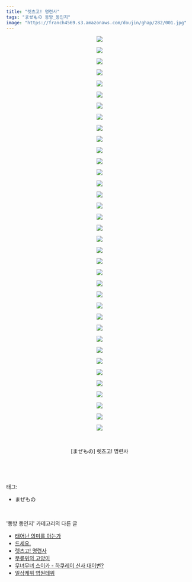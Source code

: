 ```yaml
---
title: "렛츠고! 명련사"
tags: "まぜもの 동방_동인지"
image: "https://franch4569.s3.amazonaws.com/doujin/ghap/282/001.jpg"
---
```

<div class="article">
<p style="text-align: center; clear: none; float: none;"><img src="{{ site.imgserver2 }}/ghap/282/001.jpg"/></p>
<p style="text-align: center; clear: none; float: none;"><img src="{{ site.imgserver2 }}/ghap/282/002.jpg"/></p>
<p style="text-align: center; clear: none; float: none;"><img src="{{ site.imgserver2 }}/ghap/282/003.jpg"/></p>
<p style="text-align: center; clear: none; float: none;"><img src="{{ site.imgserver2 }}/ghap/282/004.jpg"/></p>
<p style="text-align: center; clear: none; float: none;"><img src="{{ site.imgserver2 }}/ghap/282/005.jpg"/></p>
<p style="text-align: center; clear: none; float: none;"><img src="{{ site.imgserver2 }}/ghap/282/006.jpg"/></p>
<p style="text-align: center; clear: none; float: none;"><img src="{{ site.imgserver2 }}/ghap/282/007.jpg"/></p>
<p style="text-align: center; clear: none; float: none;"><img src="{{ site.imgserver2 }}/ghap/282/008.jpg"/></p>
<p style="text-align: center; clear: none; float: none;"><img src="{{ site.imgserver2 }}/ghap/282/009.jpg"/></p>
<p style="text-align: center; clear: none; float: none;"><img src="{{ site.imgserver2 }}/ghap/282/010.jpg"/></p>
<p style="text-align: center; clear: none; float: none;"><img src="{{ site.imgserver2 }}/ghap/282/011.jpg"/></p>
<p style="text-align: center; clear: none; float: none;"><img src="{{ site.imgserver2 }}/ghap/282/012.jpg"/></p>
<p style="text-align: center; clear: none; float: none;"><img src="{{ site.imgserver2 }}/ghap/282/013.jpg"/></p>
<p style="text-align: center; clear: none; float: none;"><img src="{{ site.imgserver2 }}/ghap/282/014.jpg"/></p>
<p style="text-align: center; clear: none; float: none;"><img src="{{ site.imgserver2 }}/ghap/282/015.jpg"/></p>
<p style="text-align: center; clear: none; float: none;"><img src="{{ site.imgserver2 }}/ghap/282/016.jpg"/></p>
<p style="text-align: center; clear: none; float: none;"><img src="{{ site.imgserver2 }}/ghap/282/017.jpg"/></p>
<p style="text-align: center; clear: none; float: none;"><img src="{{ site.imgserver2 }}/ghap/282/018.jpg"/></p>
<p style="text-align: center; clear: none; float: none;"><img src="{{ site.imgserver2 }}/ghap/282/019.jpg"/></p>
<p style="text-align: center; clear: none; float: none;"><img src="{{ site.imgserver2 }}/ghap/282/020.jpg"/></p>
<p style="text-align: center; clear: none; float: none;"><img src="{{ site.imgserver2 }}/ghap/282/021.jpg"/></p>
<p style="text-align: center; clear: none; float: none;"><img src="{{ site.imgserver2 }}/ghap/282/022.jpg"/></p>
<p style="text-align: center; clear: none; float: none;"><img src="{{ site.imgserver2 }}/ghap/282/023.jpg"/></p>
<p style="text-align: center; clear: none; float: none;"><img src="{{ site.imgserver2 }}/ghap/282/024.jpg"/></p>
<p style="text-align: center; clear: none; float: none;"><img src="{{ site.imgserver2 }}/ghap/282/025.jpg"/></p>
<p style="text-align: center; clear: none; float: none;"><img src="{{ site.imgserver2 }}/ghap/282/026.jpg"/></p>
<p style="text-align: center; clear: none; float: none;"><img src="{{ site.imgserver2 }}/ghap/282/027.jpg"/></p>
<p style="text-align: center; clear: none; float: none;"><img src="{{ site.imgserver2 }}/ghap/282/028.jpg"/></p>
<p style="text-align: center; clear: none; float: none;"><img src="{{ site.imgserver2 }}/ghap/282/029.jpg"/></p>
<p style="text-align: center; clear: none; float: none;"><img src="{{ site.imgserver2 }}/ghap/282/030.jpg"/></p>
<p style="text-align: center; clear: none; float: none;"><img src="{{ site.imgserver2 }}/ghap/282/031.jpg"/></p>
<p style="text-align: center; clear: none; float: none;"><img src="{{ site.imgserver2 }}/ghap/282/032.jpg"/></p>
<p style="text-align: center; clear: none; float: none;"><img src="{{ site.imgserver2 }}/ghap/282/033.jpg"/></p>
<p style="text-align: center; clear: none; float: none;"><img src="{{ site.imgserver2 }}/ghap/282/034.jpg"/></p>
<p style="text-align: center; clear: none; float: none;"><img src="{{ site.imgserver2 }}/ghap/282/035.jpg"/></p>
<p style="text-align: center; clear: none; float: none;"><img src="{{ site.imgserver2 }}/ghap/282/036.jpg"/></p>
<p style="text-align: center; clear: none; float: none;"><br/></p>
<p style="text-align: center; clear: none; float: none;">[まぜもの] 렛츠고! 명련사</p>
<p><br/></p>
</div><br/>
<div class="tagTrail">
<p>태그: </p>
<ul>
<li>まぜもの</li>
</ul>
</div><br/>
<div class="another">
<p>'동방 동인지' 카테고리의 다른 글</p>
<ul>
<li><a href="/ghap_285">태어난 의미를 아는가</a></li>
<li><a href="/ghap_283">드세요.</a></li>
<li><a href="/ghap_282">렛츠고! 명련사</a></li>
<li><a href="/ghap_281">무릎위의 고양이</a></li>
<li><a href="/ghap_279">무녀무녀 스이카 - 하쿠레이 신사 대이변?</a></li>
<li><a href="/ghap_278">일상케위 영원테위</a></li>
</ul>
</div><br/>
<div class="cb_module cb_fluid">
<div class="cb_wrt cb_profile">
</div><!-- commentList close -->
</div><br/>
